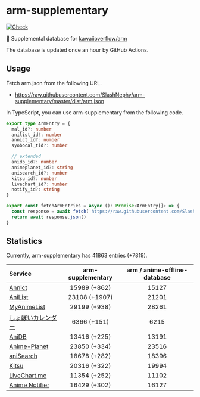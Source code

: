 # arm-supplementary

[![Check](https://github.com/SlashNephy/arm-supplementary/actions/workflows/check-node.yml/badge.svg)](https://github.com/SlashNephy/arm-supplementary/actions/workflows/check-node.yml)

💊 Supplemental database for [kawaiioverflow/arm](https://github.com/kawaiioverflow/arm)

The database is updated once an hour by GitHub Actions.

## Usage

Fetch arm.json from the following URL.

- https://raw.githubusercontent.com/SlashNephy/arm-supplementary/master/dist/arm.json

In TypeScript, you can use arm-supplementary from the following code.

```TypeScript
export type ArmEntry = {
  mal_id?: number
  anilist_id?: number
  annict_id?: number
  syobocal_tid?: number

  // extended
  anidb_id?: number
  animeplanet_id?: string
  anisearch_id?: number
  kitsu_id?: number
  livechart_id?: number
  notify_id?: string
}

export const fetchArmEntries = async (): Promise<ArmEntry[]> => {
  const response = await fetch('https://raw.githubusercontent.com/SlashNephy/arm-supplementary/master/dist/arm.json')
  return await response.json()
}
```

## Statistics

Currently, arm-supplementary has 41863 entries (+7819).

| Service                                     | arm-supplementary | arm / anime-offline-database |
| :------------------------------------------ | :---------------: | :--------------------------: |
| [Annict](https://annict.com)                |   15989 (+862)    |            15127             |
| [AniList](https://anilist.co)               |   23108 (+1907)   |            21201             |
| [MyAnimeList](https://myanimelist.net)      |   29199 (+938)    |            28261             |
| [しょぼいカレンダー](https://cal.syoboi.jp) |    6366 (+151)    |             6215             |
| [AniDB](https://anidb.net)                  |   13416 (+225)    |            13191             |
| [Anime-Planet](https://anime-planet.com)    |   23850 (+334)    |            23516             |
| [aniSearch](https://anisearch.com)          |   18678 (+282)    |            18396             |
| [Kitsu](https://kitsu.io)                   |   20316 (+322)    |            19994             |
| [LiveChart.me](https://livechart.me)        |   11354 (+252)    |            11102             |
| [Anime Notifier](https://notify.moe)        |   16429 (+302)    |            16127             |
